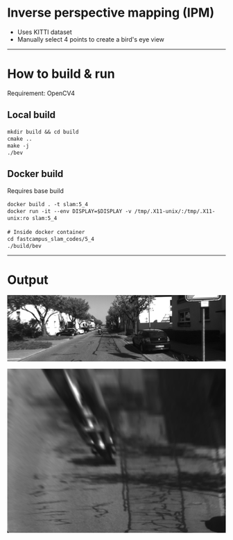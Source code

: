 # Inverse perspective mapping (IPM)

- Uses KITTI dataset
- Manually select 4 points to create a bird's eye view

---

# How to build & run

Requirement: OpenCV4

## Local build

```
mkdir build && cd build
cmake ..
make -j
./bev
```

## Docker build

Requires base build

```
docker build . -t slam:5_4
docker run -it --env DISPLAY=$DISPLAY -v /tmp/.X11-unix/:/tmp/.X11-unix:ro slam:5_4

# Inside docker container
cd fastcampus_slam_codes/5_4
./build/bev
```

---

# Output

![](./000000.png)

![](./output.png)

